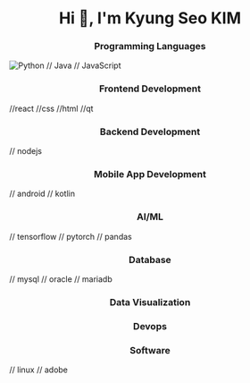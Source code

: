 <h1 align="center">Hi 👋, I'm Kyung Seo KIM</h1>
<h3 align="center">Programming Languages</h3>

![Python](https://img.shields.io/badge/python-3670A0?style=for-the-badge&logo=python&logoColor=ffdd54)
// Java
// JavaScript

<h3 align="center">Frontend Development</h3>
//react
//css
//html
//qt

<h3 align="center">Backend Development</h3>
// nodejs

<h3 align="center">Mobile App Development</h3>
// android
// kotlin

<h3 align="center">AI/ML</h3>
// tensorflow
// pytorch
// pandas

<h3 align="center">Database</h3>
// mysql
// oracle
// mariadb

<h3 align="center">Data Visualization</h3>


<h3 align="center">Devops</h3>

<h3 align="center">Software</h3>
// linux
// adobe

